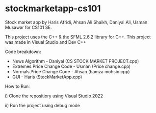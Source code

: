 # stockmarketapp-cs101
Stock market app by Haris Afridi, Ahsan Ali Shaikh, Daniyal Ali, Usman Musawar for CS101 SE.

This project uses the C++ & the SFML 2.6.2 library for C++. This project was made in Visual Studio and Dev C++

Code breakdown:
<ul>
<li>News Algorithm - Daniyal (CS STOCK MARKET PROJECT.cpp)</li>
<li>Extremes Price Change Code - Usman (Price change.cpp)</li>
<li>Normals Price Change Code - Ahsan (hamza mohsin.cpp)</li>
<li>GUI - Haris (StockMarketApp.cpp)</li>
</ul>

How to Run:

i) Clone the repositiory using Visual Studio 2022

ii) Run the project using debug mode
